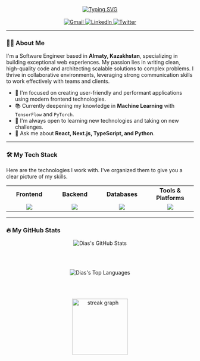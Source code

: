 <div align="center">
  
<a href="https://github.com/diassique">
<img src="https://readme-typing-svg.demolab.com?font=Fira+Code&size=28&pause=2000&color=4A71D9&center=true&vCenter=true&width=500&lines=Hi+there+%F0%9F%91%8B!+I'm+Dias;I+build+nice+things!</>" alt="Typing SVG" />
</a>
  
</div>

<br>

<div align="center">
  
  <a href="mailto:diassique@gmail.com">
    <img src="https://img.shields.io/badge/Gmail-D14836?style=for-the-badge&logo=gmail&logoColor=white" alt="Gmail"/>
  </a>
  <a href="https://www.linkedin.com/in/dias-mukash-5116631b6/">
    <img src="https://img.shields.io/badge/LinkedIn-0A66C2?style=for-the-badge&logo=linkedin&logoColor=white" alt="LinkedIn"/>
  </a>
  <a href="https://twitter.com/diasmks">
    <img src="https://img.shields.io/badge/Twitter-1DA1F2?style=for-the-badge&logo=twitter&logoColor=white" alt="Twitter"/>
  </a>
  
</div>

---

### 👨‍💻 About Me

I'm a Software Engineer based in **Almaty, Kazakhstan**, specializing in building exceptional web experiences. My passion lies in writing clean, high-quality code and architecting scalable solutions to complex problems. I thrive in collaborative environments, leveraging strong communication skills to work effectively with teams and clients.

-   🚀 I'm focused on creating user-friendly and performant applications using modern frontend technologies.
-   📚 Currently deepening my knowledge in **Machine Learning** with `TensorFlow` and `PyTorch`.
-   🌱 I'm always open to learning new technologies and taking on new challenges.
-   💬 Ask me about **React, Next.js, TypeScript, and Python**.

---

### 🛠️ My Tech Stack

Here are the technologies I work with. I've organized them to give you a clear picture of my skills.

<table>
  <tr>
    <td align="center" width="180">
      <strong>Frontend</strong>
    </td>
    <td align="center" width="180">
      <strong>Backend</strong>
    </td>
    <td align="center" width="180">
      <strong>Databases</strong>
    </td>
    <td align="center" width="180">
      <strong>Tools & Platforms</strong>
    </td>
  </tr>
  <tr>
    <td align="center">
      <a href="https://skillicons.dev">
        <img src="https://skillicons.dev/icons?i=javascript,typescript,react,vue,nextjs,html,css,sass,tailwindcss,bootstrap" />
      </a>
    </td>
    <td align="center">
      <a href="https://skillicons.dev">
        <img src="https://skillicons.dev/icons?i=nodejs,express,python,django,flask,go,java" />
      </a>
    </td>
    <td align="center">
      <a href="https://skillicons.dev">
        <img src="https://skillicons.dev/icons?i=mongodb,postgresql,mysql,sqlite" />
      </a>
    </td>
    <td align="center">
      <a href="https://skillicons.dev">
        <img src="https://skillicons.dev/icons?i=git,github,gitlab,docker,kubernetes,webpack,postman,figma,vscode" />
      </a>
    </td>
  </tr>
</table>

---

### 🔥 My GitHub Stats

<div align="center">
  
  <img src="https://github-readme-stats.vercel.app/api?username=diassique&show_icons=true&theme=tokyonight&hide_border=true&include_all_commits=true&count_private=true" alt="Dias's GitHub Stats" />
  
  <br><br>
  
  <img src="https://github-readme-stats.vercel.app/api/top-langs/?username=diassique&layout=compact&theme=tokyonight&hide_border=true&langs_count=8" alt="Dias's Top Languages" />
  
  <br><br>
  
  <img src="https://streak-stats.demolab.com?user=diassique&theme=tokyonight&hide_border=true&border_radius=5" height="150" alt="streak graph" />

</div>
